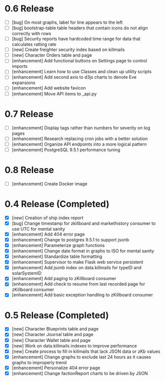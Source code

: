 0.6 Release
==================

- [ ] [bug] On most graphs, label for line appears to the left  
- [ ] [bug] bootstrap-table table headers that contain icons do not align correctly with rows  
- [ ] [bug] Security reports have hardcoded time range for data that calculates ratting rate  
- [ ] [new] Create freighter security index based on killmails  
- [ ] [new] Character Orders table and page  
- [ ] [enhancement] Add functional buttons on Settings page to control imports  
- [ ] [enhancement] Learn how to use Classes and clean up utility scripts  
- [ ] [enhancement] Add second axis to d3js charts to denote Eve expansions  
- [ ] [enhancement] Add website favicon  
- [ ] [enhancement] Move API items to _api.py  

0.7 Release
==================
  
- [ ] [enhancement] Display tags rather than numbers for severity on log pages  
- [ ] [enhancement] Research replacing cron jobs with a better solution  
- [ ] [enhancement] Organize API endpoints into a more logical pattern  
- [ ] [enhancement] PostgreSQL 9.5.1 performance tuning  

0.8 Release
==================

- [ ] [enhancement] Create Docker image  

0.4 Release (Completed)
==================
  
- [x] [new] Creation of ship index report  
- [x] [bug] Change timestamp for zkillboard and markethistory consumer to use UTC for mental sanity   
- [x] [enhancement] Add 404 error page  
- [x] [enhancement] Change to postgres 9.5.1 to support jsonb  
- [x] [enhancement] Parameterize graph functions  
- [x] [enhancement] Change date format in graphs to ISO for mental sanity  
- [x] [enhancement] Standardize table formatting  
- [x] [enhancement] Supervisor to make Flask web service persistent  
- [x] [enhancement] Add jsonb index on data.killmails for typeID and solarSystemID
- [x] [enhancement] Add paging to zKillboard consumer
- [x] [enhancement] Add check to resume from last recorded page for zKillboard consumer  
- [x] [enhancement] Add basic exception handling to zKillboard consumer  

0.5 Release (Completed)
==================

- [x] [new] Character Blueprints table and page  
- [x] [new] Character Journal table and page  
- [x] [new] Character Wallet table and page  
- [x] [new] Work on data.killmails indexes to improve performance  
- [x] [new] Create process to fill in killmails that lack JSON data or zKb values    
- [x] [enhancement] Change graphs to exclude last 24 hours as it causes graphs to improperly trend  
- [x] [enhancement] Personalize 404 error page  
- [x] [enhancement] Change factionReport charts to be driven by JSON  
